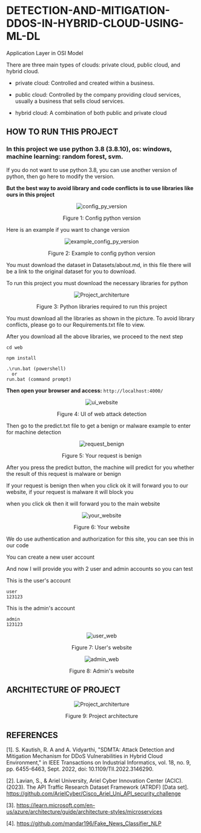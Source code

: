 # DETECTION-AND-MITIGATION-DDOS-IN-HYBRID-CLOUD-USING-ML-DL
Application Layer in OSI Model

There are three main types of clouds: private cloud, public cloud, and hybrid cloud.

+ private cloud: Controlled and created within a business.

+ public cloud: Controlled by the company providing cloud services, usually a business that sells cloud services.

+ hybrid cloud: A combination of both public and private cloud

## HOW TO RUN THIS PROJECT
### In this project we use python 3.8 (3.8.10), os: windows, machine learning: random forest, svm.

If you do not want to use python 3.8, you can use another version of python, then go here to modify the version.

**__But the best way to avoid library and code conflicts is to use libraries like ours in this project__**

<p align="center">
  <img alt="config_py_version" src="https://github.com/Clapboiz/Detection-and-Mitigation-Web-Attack-in-Hybrid-Cloud-using-ML-DL/assets/112185647/5e913458-c7eb-4dba-a2de-00f330a2e35a">
</p>

<p align="center">
  Figure 1: Config python version
</p>

Here is an example if you want to change version

<p align="center">
  <img alt="example_config_py_version" src="https://github.com/Clapboiz/Detection-and-Mitigation-Web-Attack-in-Hybrid-Cloud-using-ML-DL/assets/112185647/8a17a6d1-d285-4d01-aba4-23aeeae99f85">
</p>

<p align="center">
  Figure 2: Example to config python version
</p>

You must download the dataset in Datasets/about.md, in this file there will be a link to the original dataset for you to download.

To run this project you must download the necessary libraries for python

<p align="center">
  <img alt="Project_architerture" src="https://github.com/Clapboiz/Detection-and-Mitigation-Web-Attack-in-Hybrid-Cloud-using-ML-DL/assets/112185647/3b13e42b-b000-4b52-9e9e-f389241d7a85">
</p>

<p align="center">
  Figure 3: Python libraries required to run this project
</p>

You must download all the libraries as shown in the picture. To avoid library conflicts, please go to our Requirements.txt file to view.

After you download all the above libraries, we proceed to the next step

```
cd web
```
```
npm install
```
```
.\run.bat (powershell)
  or
run.bat (command prompt)
```

**Then open your browser and access:** ```http://localhost:4000/```

<p align="center">
  <img alt="ui_website" src="https://github.com/Clapboiz/Detection-and-Mitigation-Web-Attack-in-Hybrid-Cloud-using-ML-DL/assets/112185647/7c6ded61-abd3-4c9f-8a06-b35b3f4e3700">
</p>

<p align="center">
  Figure 4: UI of web attack detection
</p>

Then go to the predict.txt file to get a benign or malware example to enter for machine detection

<p align="center">
  <img alt="request_benign" src="https://github.com/Clapboiz/Detection-and-Mitigation-Web-Attack-in-Hybrid-Cloud-using-ML-DL/assets/112185647/c771097a-4d14-422b-9a66-94f3fdd6d02a">
</p>

<p align="center">
  Figure 5: Your request is benign
</p>

After you press the predict button, the machine will predict for you whether the result of this request is malware or benign

If your request is benign then when you click ok it will forward you to our website, if your request is malware it will block you

when you click ok then it will forward you to the main website

<p align="center">
  <img alt="your_website" src="https://github.com/Clapboiz/Detection-and-Mitigation-Web-Attack-in-Hybrid-Cloud-using-ML-DL/assets/112185647/ac351c70-5c02-4149-b5c7-538f8d0b2417">
</p>

<p align="center">
  Figure 6: Your website
</p>

We do use authentication and authorization for this site, you can see this in our code

You can create a new user account

And now I will provide you with 2 user and admin accounts so you can test

This is the user's account
```
user
123123
```

This is the admin's account
```
admin
123123
```

<p align="center">
  <img alt="user_web" src="https://github.com/Clapboiz/Detection-and-Mitigation-Web-Attack-in-Hybrid-Cloud-using-ML-DL/assets/112185647/06a87c15-4bf9-4851-84eb-d79c004c52c6">
</p>

<p align="center">
  Figure 7: User's website
</p>

<p align="center">
  <img alt="admin_web" src="https://github.com/Clapboiz/Detection-and-Mitigation-Web-Attack-in-Hybrid-Cloud-using-ML-DL/assets/112185647/7b30317e-52d2-4c6e-904c-7f5df2246128">
</p>

<p align="center">
  Figure 8: Admin's website
</p>

## ARCHITECTURE OF PROJECT
<p align="center">
  <img alt="Project_architerture" src="https://github.com/Clapboiz/Detection-and-Mitigation-Web-Attack-in-Hybrid-Cloud-using-ML-DL/assets/112185647/5804f521-a757-4e05-a465-78f9f0781fd3">
</p>

<p align="center">
  Figure 9: Project architecture
</p>

## REFERENCES

[1]. S. Kautish, R. A and A. Vidyarthi, "SDMTA: Attack Detection and Mitigation Mechanism for DDoS Vulnerabilities in Hybrid Cloud Environment," in IEEE Transactions on Industrial Informatics, vol. 18, no. 9, pp. 6455-6463, Sept. 2022, doi: 10.1109/TII.2022.3146290.

[2]. Lavian, S., & Ariel University, Ariel Cyber Innovation Center (ACIC). (2023). The API Traffic Research Dataset Framework (ATRDF) [Data set]. https://github.com/ArielCyber/Cisco_Ariel_Uni_API_security_challenge

[3]. https://learn.microsoft.com/en-us/azure/architecture/guide/architecture-styles/microservices

[4]. https://github.com/mandar196/Fake_News_Classifier_NLP
